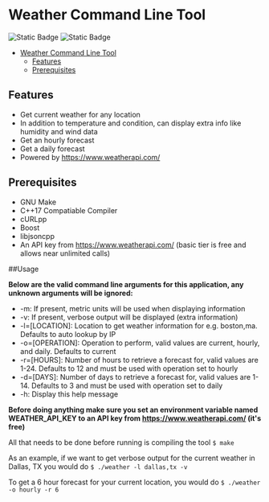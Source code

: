 # Weather Command Line Tool

![Static Badge](https://img.shields.io/badge/release-v1.0.0-blue?logoColor=red&label=release) ![Static Badge](https://img.shields.io/badge/C%2B%2B-17-green)

- [Weather Command Line Tool](#weather-command-line-tool)
  * [Features](#features)
  * [Prerequisites](#prerequisites)

## Features

- Get current weather for any location
- In addition to temperature and condition, can display extra info like humidity and wind data
- Get an hourly forecast
- Get a daily forecast
- Powered by https://www.weatherapi.com/

## Prerequisites
- GNU Make
- C++17 Compatiable Compiler
- cURLpp
- Boost
- libjsoncpp
- An API key from https://www.weatherapi.com/ (basic tier is free and allows near unlimited calls)

##Usage

**Below are the valid command line arguments for this application, any unknown arguments will be ignored:**

- -m: If present, metric units will be used when displaying information
- -v: If present, verbose output will be displayed (extra information)
- -l=[LOCATION]: Location to get weather information for e.g. boston,ma. Defaults to auto lookup by IP
- -o=[OPERATION]: Operation to perform, valid values are current, hourly, and daily. Defaults to current
- -r=[HOURS]: Number of hours to retrieve a forecast for, valid values are 1-24. Defaults to 12 and must be used with operation set to hourly
- -d=[DAYS]: Number of days to retrieve a forecast for, valid values are 1-14. Defaults to 3 and must be used with operation set to daily
- -h: Display this help message

**Before doing anything make sure you set an environment variable named WEATHER_API_KEY to an API key from https://www.weatherapi.com/ (it's free)**

All that needs to be done before running is compiling the tool
`$ make`

As an example, if we want to get verbose output for the current weather in Dallas, TX you would do
`$ ./weather -l dallas,tx -v`

To get a 6 hour forecast for your current location, you would do
`$ ./weather -o hourly -r 6`
